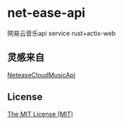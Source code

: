 # net-ease-api
网易云音乐api service rust+actix-web


## 灵感来自

[NeteaseCloudMusicApi](https://github.com/Binaryify/NeteaseCloudMusicApi)


## License

[The MIT License (MIT)](https://github.com/Binaryify/NeteaseCloudMusicApi/blob/master/LICENSE)